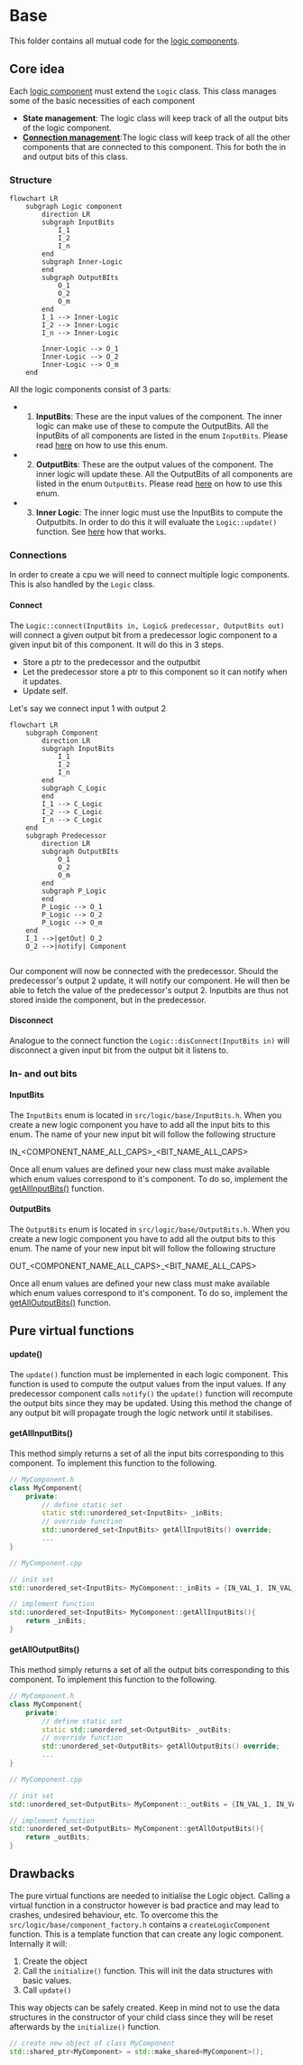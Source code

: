 # Base
This folder contains all mutual code for the [logic components](../README.md).

## Core idea
Each [logic component](../README.md) must extend the `Logic` class. This class manages some of the basic necessities of each component
- **State management**: The logic class will keep track of all the output bits of the logic component.
- **[Connection management](#Connections)**:The logic class will keep track of all the other components that are connected to this component. This for both the in and output bits of this class.

### Structure
```mermaid
flowchart LR
	subgraph Logic component
		direction LR
		subgraph InputBits
			I_1
			I_2
			I_n
		end
		subgraph Inner-Logic
		end
		subgraph OutputBIts
			O_1
			O_2
			O_m
		end
		I_1 --> Inner-Logic
		I_2 --> Inner-Logic
		I_n --> Inner-Logic
		
		Inner-Logic --> O_1
		Inner-Logic --> O_2
		Inner-Logic --> O_m
	end
```
All the logic components consist of 3 parts:
- 1. **InputBits**: These are the input values of the component. The inner logic can make use of these to compute the OutputBits. All the InputBits of all components are listed in the enum `InputBits`. Please read [here](#InputBits) on how to use this enum.
- 2. **OutputBits**: These are the output values of the component. The inner logic will update these. All the OutputBits of all components are listed in the enum `OutputBits`. Please read [here](#OutputBits) on how to use this enum.
- 3. **Inner Logic**: The inner logic must use the InputBits to compute the Outputbits. In order to do this it will evaluate the `Logic::update()` function. See [here](#update()) how that works.
### Connections
In order to create a cpu we will need to connect multiple logic components. This is also handled by the `Logic` class.

#### Connect
The `Logic::connect(InputBits in, Logic& predecessor, OutputBits out)` will connect a given output bit from a predecessor logic component to a given input bit of this component. It will do this in 3 steps.

- Store a ptr to the predecessor and the outputbit
- Let the predecessor store a ptr to this component so it can notify when it updates.
- Update self.

Let's say we connect input 1 with output 2
```mermaid
flowchart LR
	subgraph Component
		direction LR
		subgraph InputBits
			I_1
			I_2
			I_n
		end
		subgraph C_Logic
		end
		I_1 --> C_Logic
		I_2 --> C_Logic
		I_n --> C_Logic
	end
	subgraph Predecessor
		direction LR
		subgraph OutputBIts
			O_1
			O_2
			O_m
		end
		subgraph P_Logic
		end
		P_Logic --> O_1
		P_Logic --> O_2
		P_Logic --> O_m
	end
	I_1 -->|getOut| O_2
	O_2 -->|notify| Component
	
```
Our component will now be connected with the predecessor. Should the predecessor's output 2 update, it will notify our component. He will then be able to fetch the value of the predecessor's output 2. Inputbits are thus not stored inside the component, but in the predecessor.

#### Disconnect
Analogue to the connect function the `Logic::disConnect(InputBits in)` will disconnect a given input bit from the output bit it listens to.

### In- and out bits
#### InputBits
The `InputBits` enum is located in `src/logic/base/InputBits.h`. When you create a new logic component you have to add all the input bits to this enum. The name of your new input bit will follow the following structure

IN\_<COMPONENT_NAME_ALL_CAPS>\_<BIT_NAME_ALL_CAPS>

Once all enum values are defined your new class must make available which enum values correspond to it's component. To do so, implement the [getAllInputBits()](#getAllInputBits()) function.
#### OutputBits
The `OutputBits` enum is located in `src/logic/base/OutputBits.h`. When you create a new logic component you have to add all the output bits to this enum. The name of your new input bit will follow the following structure

OUT\_<COMPONENT_NAME_ALL_CAPS>\_<BIT_NAME_ALL_CAPS>

Once all enum values are defined your new class must make available which enum values correspond to it's component. To do so, implement the [getAllOutputBits()](#getAllOutputBits()) function.

## Pure virtual functions

#### update()
The `update()` function must be implemented in each logic component. This function is used to compute the output values from the input values. If any predecessor component calls `notify()` the `update()`  function will recompute the output bits since they may be updated. Using this method the change of any output bit will propagate trough the logic network until it stabilises. 
#### getAllInputBits()
This method simply returns a set of all the input bits corresponding to this component.
To implement this function to the following.
```cpp
// MyComponent.h
class MyComponent{
	private:
		// define static set
		static std::unordered_set<InputBits> _inBits;
		// override function
		std::unordered_set<InputBits> getAllInputBits() override;
		...
}
```
```cpp
// MyComponent.cpp

// init set
std::unordered_set<InputBits> MyComponent::_inBits = {IN_VAL_1, IN_VAL_2, ...};

// implement function
std::unordered_set<InputBits> MyComponent::getAllInputBits(){
	return _inBits;
}
```
#### getAllOutputBits()
This method simply returns a set of all the output bits corresponding to this component.
To implement this function to the following.
```cpp
// MyComponent.h
class MyComponent{
	private:
		// define static set
		static std::unordered_set<OutputBits> _outBits;
		// override function
		std::unordered_set<OutputBits> getAllOutputBits() override;
		...
}
```
```cpp
// MyComponent.cpp

// init set
std::unordered_set<OutputBits> MyComponent::_outBits = {IN_VAL_1, IN_VAL_2, ...};

// implement function
std::unordered_set<OutputBits> MyComponent::getAllOutputBits(){
	return _outBits;
}
```
## Drawbacks
The pure virtual functions are needed to initialise the Logic object. Calling a virtual function in a constructor however is bad practice and may lead to crashes, undesired behaviour, etc.
To overcome this the `src/logic/base/component_factory.h` contains a `createLogicComponent` function. This is a template function that can create any logic component. Internally it will:
1. Create the object
2. Call the `initialize()` function. This will init the data structures with basic values.
3. Call `update()`

This way objects can be safely created. Keep in mind not to use the data structures in the constructor of your child class since they will be reset afterwards by the `initialize()` function.

```cpp
// create new object of class MyComponent
std::shared_ptr<MyComponent> = std::make_shared<MyComponent>();
```
